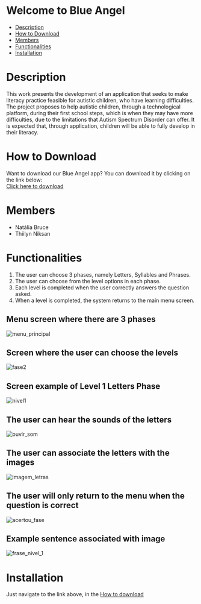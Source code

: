 # Welcome to Blue Angel
<ul>
  <li><a href="#description">Description</a></br></li>
  <li><a href="#how_to_download">How to Download</a></br></li>
  <li><a href="#members">Members</a></br></li>
  <li><a href="#functionalities">Functionalities</a></br></li>
  <li><a href="#installation">Installation</a></br></li>
</ul>

<h1 id="description">Description</h1>
This work presents the development of an application that seeks to make literacy practice feasible for autistic children, who have learning difficulties. The project proposes to help autistic children, through a technological platform, during their first school steps, which is when they may have more difficulties, due to the limitations that Autism Spectrum Disorder can offer. It is expected that, through application, children will be able to fully develop in their literacy.


<h1 id="how_to_download">How to Download</h1>
Want to download our Blue Angel app? You can download it by clicking on the link below:</br>
<a href="https://drive.google.com/file/d/16dTsSlY014ofuW-9J-gsUD2vFwFWCQEd/view?usp=drivesdk" target="_blank">Click here to download</a>

<h1 id="members">Members</h1>
<ul>
  <li>Natália Bruce</li>
  <li>Thiilyn Niksan</li>
</ul>


<h1 id="functionalities">Functionalities</h1>
<ol>
  <li>The user can choose 3 phases, namely Letters, Syllables and Phrases.</li>
  <li>The user can choose from the level options in each phase.</li>
  <li>Each level is completed when the user correctly answers the question asked.</li>
  <li>When a level is completed, the system returns to the main menu screen.</li>
</ol>

## Menu screen where there are 3 phases
![menu_principal](https://github.com/Thiilyn/Blue-Angel/blob/master/menu_principal.PNG)

## Screen where the user can choose the levels
![fase2](https://github.com/Thiilyn/Blue-Angel/blob/master/fase2.PNG)

## Screen example of Level 1 Letters Phase
![nivel1](https://github.com/Thiilyn/Blue-Angel/blob/master/nivel1.PNG)

## The user can hear the sounds of the letters
![ouvir_som](https://github.com/Thiilyn/Blue-Angel/blob/master/ouvir_som.PNG)

## The user can associate the letters with the images
![imagem_letras](https://github.com/Thiilyn/Blue-Angel/blob/master/imagem_letras.PNG)

## The user will only return to the menu when the question is correct
![acertou_fase](https://github.com/Thiilyn/Blue-Angel/blob/master/acertou_fase.PNG)

## Example sentence associated with image
![frase_nivel_1](https://github.com/Thiilyn/Blue-Angel/blob/master/frase_nivel_1.PNG)

<h1 id="installation">Installation</h1>
Just navigate to the link above, in the <a href="#how_to_download">How to download</a>


   
